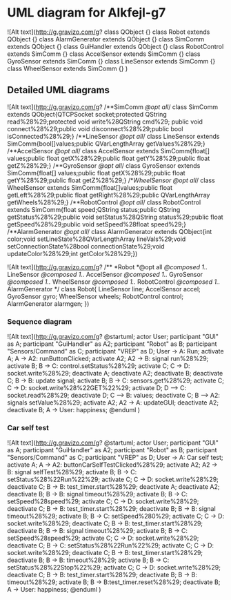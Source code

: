 # UML diagram for Alkfejl-g7

![Alt text](http://g.gravizo.com/g?
class QObject {}
class Robot extends QObject {}
class AlarmGenerator extends QObject {}
class SimComm extends QObject {}
class GuiHandler extends QObject {}
class RobotControl extends SimComm {}
class AccelSensor extends SimComm {}
class GyroSensor extends SimComm {}
class LineSensor extends SimComm {}
class WheelSensor extends SimComm {}
)

## Detailed UML diagrams

![Alt text](http://g.gravizo.com/g?
/**SimComm 
*@opt all*/
class SimComm extends QObject{QTCPSocket socket;protected QString read%28%29;protected void write%28QString cmd%29; public void connect%28%29;public void disconnect%28%29;public bool isConnected%28%29;} 
/**LineSensor
*@opt all*/
class LineSensor extends SimComm{bool[]values;public QVarLengthArray getValues%28%29;}
/**AccelSensor
*@opt all*/ 
class AccelSensor extends SimComm{float[] values;public float getX%28%29;public float getY%28%29;public float getZ%28%29;}
/**GyroSensor
*@opt all*/
class GyroSensor extends SimComm{float[] values;public float getX%28%29;public float getY%28%29;public float getZ%28%29;}
/**WheelSensor
@opt all*/
class WheelSensor extends SimComm{float[]values;public float getLeft%28%29;public float getRight%28%29;public QVarLengthArray getWheels%28%29;}
/**RobotControl
*@opt all*/
class RobotControl extends SimComm{float speed;QString status;public QString getStatus%28%29;public void setStatus%28QString status%29;public float getSpeed%28%29;public void setSpeed%28float speed%29;}
/**AlarmGenerator
*@opt all*/
class AlarmGenerator extends QObject{int color;void setLineState%28QVarLengthArray lineVals%29;void setConnectionState%28bool connectionState%29;void updateColor%28%29;int getColor%28%29;})

![Alt text](http://g.gravizo.com/g?
/**
*Robot
*@opt all
*@composed 1..* LineSensor
*@composed 1..* AccelSensor
*@composed 1..* GyroSensor
*@composed 1..* WheelSensor
*@composed 1..* RobotControl
*@composed 1..* AlarmGenerator
*/
class Robot{
	LineSensor line;
	AccelSensor accel;
	GyroSensor gyro;
	WheelSensor wheels;
	RobotControl control;
  AlarmGenerator alarmgen;
})


### Sequence diagram

![Alt text](http://g.gravizo.com/g?
@startuml;
actor User;
participant "GUI" as A;
participant "GuiHandler" as A2;
participant "Robot" as B;
participant "Sensors/Command" as C;
participant "VREP" as D;
User -> A: Run;
activate A;
A -> A2: runButtonClicked;
activate A2;
A2 -> B: signal run%28%29;
activate B;
B -> C: control.setStatus%28%29;
activate C;
C -> D: socket.write%28%29;
deactivate A;
deactivate A2;
deactivate B;
deactivate C;
B -> B: update signal;
activate B;
B -> C: sensors.get%28%29;
activate C;
C -> D: socket.write%28%22GET%22%29;
activate D;
D --> C: socket.read%28%29;
deactivate D;
C --> B: values;
deactivate C;
B --> A2: signals setValue%28%29;
activate A2;
A2 -> A: updateGUI;
deactivate A2;
deactivate B;
A -> User: happiness;
@enduml
)

### Car self test

![Alt text](http://g.gravizo.com/g?
@startuml;
actor User;
participant "GUI" as A;
participant "GuiHandler" as A2;
participant "Robot" as B;
participant "Sensors/Command" as C;
participant "VREP" as D;
User -> A: Car self test;
activate A;
A -> A2: buttonCarSelfTestClicked%28%29;
activate A2;
A2 -> B: signal selfTest%28%29;
activate B;
B -> C: setStatus%28%22Run%22%29;
activate C;
C -> D: socket.write%28%29;
deactivate C;
B -> B: test_timer.start%28%29;
deactivate A;
deactivate A2;
deactivate B;
B -> B: signal timeout%28%29;
activate B;
B -> C: setSpeed%28speed%29;
activate C;
C -> D: socket.write%28%29;
deactivate C;
B -> B: test_timer.start%28%29;
deactivate B;
B -> B: signal timeout%28%29;
activate B;
B -> C: setSpeed%280%29;
activate C;
C -> D: socket.write%28%29;
deactivate C;
B -> B: test_timer.start%28%29;
deactivate B;
B -> B: signal timeout%28%29;
activate B;
B -> C: setSpeed%28speed%29;
activate C;
C -> D: socket.write%28%29;
deactivate C;
B -> C: setStatus%28%22Run%22%29;
activate C;
C -> D: socket.write%28%29;
deactivate C;
B -> B: test_timer.start%28%29;
deactivate B;
B -> B: timeout%28%29;
activate B;
B -> C: setStatus%28%22Stop%22%29;
activate C;
C -> D: socket.write%28%29;
deactivate C;
B -> B: test_timer.start%28%29;
deactivate B;
B -> B: timeout%28%29;
activate B;
B -> B:test_timer.reset%28%29;
deactivate B;
A -> User: happiness;
@enduml
)
